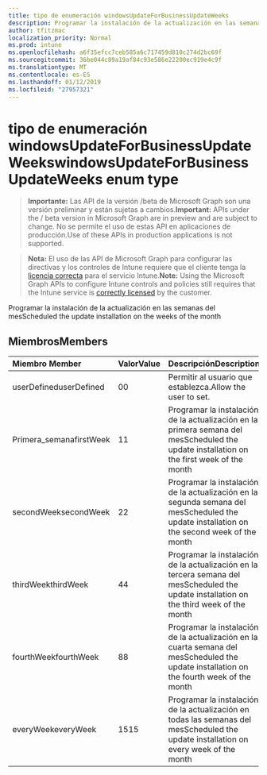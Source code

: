 ```yaml
---
title: tipo de enumeración windowsUpdateForBusinessUpdateWeeks
description: Programar la instalación de la actualización en las semanas del mes
author: tfitzmac
localization_priority: Normal
ms.prod: intune
ms.openlocfilehash: a6f35efcc7ceb585a6c717459d810c274d2bc69f
ms.sourcegitcommit: 36be044c89a19af84c93e586e22200ec919e4c9f
ms.translationtype: MT
ms.contentlocale: es-ES
ms.lasthandoff: 01/12/2019
ms.locfileid: "27957321"
---
```

# <a name="windowsupdateforbusinessupdateweeks-enum-type"></a><span data-ttu-id="19bd0-103">tipo de enumeración windowsUpdateForBusinessUpdateWeeks</span><span class="sxs-lookup"><span data-stu-id="19bd0-103">windowsUpdateForBusinessUpdateWeeks enum type</span></span>

> <span data-ttu-id="19bd0-104">**Importante:** Las API de la versión /beta de Microsoft Graph son una versión preliminar y están sujetas a cambios.</span><span class="sxs-lookup"><span data-stu-id="19bd0-104">**Important:** APIs under the / beta version in Microsoft Graph are in preview and are subject to change.</span></span> <span data-ttu-id="19bd0-105">No se permite el uso de estas API en aplicaciones de producción.</span><span class="sxs-lookup"><span data-stu-id="19bd0-105">Use of these APIs in production applications is not supported.</span></span>

> <span data-ttu-id="19bd0-106">**Nota:** El uso de las API de Microsoft Graph para configurar las directivas y los controles de Intune requiere que el cliente tenga la [licencia correcta](https://go.microsoft.com/fwlink/?linkid=839381) para el servicio Intune.</span><span class="sxs-lookup"><span data-stu-id="19bd0-106">**Note:** Using the Microsoft Graph APIs to configure Intune controls and policies still requires that the Intune service is [correctly licensed](https://go.microsoft.com/fwlink/?linkid=839381) by the customer.</span></span>

<span data-ttu-id="19bd0-107">Programar la instalación de la actualización en las semanas del mes</span><span class="sxs-lookup"><span data-stu-id="19bd0-107">Scheduled the update installation on the weeks of the month</span></span>
## <a name="members"></a><span data-ttu-id="19bd0-108">Miembros</span><span class="sxs-lookup"><span data-stu-id="19bd0-108">Members</span></span>
|<span data-ttu-id="19bd0-109">Miembro	</span><span class="sxs-lookup"><span data-stu-id="19bd0-109">Member</span></span>|<span data-ttu-id="19bd0-110">Valor</span><span class="sxs-lookup"><span data-stu-id="19bd0-110">Value</span></span>|<span data-ttu-id="19bd0-111">Descripción</span><span class="sxs-lookup"><span data-stu-id="19bd0-111">Description</span></span>|
|:---|:---|:---|
|<span data-ttu-id="19bd0-112">userDefined</span><span class="sxs-lookup"><span data-stu-id="19bd0-112">userDefined</span></span>|<span data-ttu-id="19bd0-113">0</span><span class="sxs-lookup"><span data-stu-id="19bd0-113">0</span></span>|<span data-ttu-id="19bd0-114">Permitir al usuario que establezca.</span><span class="sxs-lookup"><span data-stu-id="19bd0-114">Allow the user to set.</span></span>|
|<span data-ttu-id="19bd0-115">Primera_semana</span><span class="sxs-lookup"><span data-stu-id="19bd0-115">firstWeek</span></span>|<span data-ttu-id="19bd0-116">1</span><span class="sxs-lookup"><span data-stu-id="19bd0-116">1</span></span>|<span data-ttu-id="19bd0-117">Programar la instalación de la actualización en la primera semana del mes</span><span class="sxs-lookup"><span data-stu-id="19bd0-117">Scheduled the update installation on the first week of the month</span></span>|
|<span data-ttu-id="19bd0-118">secondWeek</span><span class="sxs-lookup"><span data-stu-id="19bd0-118">secondWeek</span></span>|<span data-ttu-id="19bd0-119">2</span><span class="sxs-lookup"><span data-stu-id="19bd0-119">2</span></span>|<span data-ttu-id="19bd0-120">Programar la instalación de la actualización en la segunda semana del mes</span><span class="sxs-lookup"><span data-stu-id="19bd0-120">Scheduled the update installation on the second week of the month</span></span>|
|<span data-ttu-id="19bd0-121">thirdWeek</span><span class="sxs-lookup"><span data-stu-id="19bd0-121">thirdWeek</span></span>|<span data-ttu-id="19bd0-122">4</span><span class="sxs-lookup"><span data-stu-id="19bd0-122">4</span></span>|<span data-ttu-id="19bd0-123">Programar la instalación de la actualización en la tercera semana del mes</span><span class="sxs-lookup"><span data-stu-id="19bd0-123">Scheduled the update installation on the third week of the month</span></span>|
|<span data-ttu-id="19bd0-124">fourthWeek</span><span class="sxs-lookup"><span data-stu-id="19bd0-124">fourthWeek</span></span>|<span data-ttu-id="19bd0-125">8</span><span class="sxs-lookup"><span data-stu-id="19bd0-125">8</span></span>|<span data-ttu-id="19bd0-126">Programar la instalación de la actualización en la cuarta semana del mes</span><span class="sxs-lookup"><span data-stu-id="19bd0-126">Scheduled the update installation on the fourth week of the month</span></span>|
|<span data-ttu-id="19bd0-127">everyWeek</span><span class="sxs-lookup"><span data-stu-id="19bd0-127">everyWeek</span></span>|<span data-ttu-id="19bd0-128">15</span><span class="sxs-lookup"><span data-stu-id="19bd0-128">15</span></span>|<span data-ttu-id="19bd0-129">Programar la instalación de la actualización en todas las semanas del mes</span><span class="sxs-lookup"><span data-stu-id="19bd0-129">Scheduled the update installation on every week of the month</span></span>|





